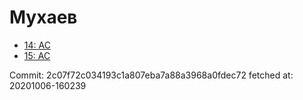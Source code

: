 # Мухаев
- [14: AC](14.md)
- [15: AC](15.md)

Commit: 2c07f72c034193c1a807eba7a88a3968a0fdec72
 fetched at: 20201006-160239
